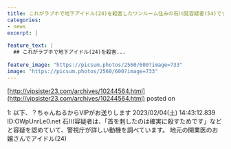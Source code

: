 ```yaml
---
title: これがラブホで地下アイドル(24)を殺害したワンルーム住みの石川晃容疑者(54)です … 東京・府中市
categories:
- news
excerpt: |
  
feature_text: |
  ## これがラブホで地下アイドル(24)を殺害...
  
feature_image: "https://picsum.photos/2560/600?image=733"
image: "https://picsum.photos/2560/600?image=733"
---
```


[http://vipsister23.com/archives/10244564.html](http://vipsister23.com/archives/10244564.html)
posted on 

<!--more-->

1: 以下、？ちゃんねるからVIPがお送りします 2023/02/04(土) 14:43:12.839 ID:OWpUnrLe0.net 石川容疑者は、「首を刺したのは確実に殺すためです」などと容疑を認めていて、警視庁が詳しい動機を調べています。 地元の開業医のお嬢さんでアイドル(24)

